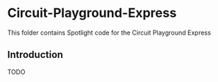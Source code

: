 # Circuit-Playground-Express
This folder contains Spotlight code for the Circuit Playground Express

## Introduction
TODO
